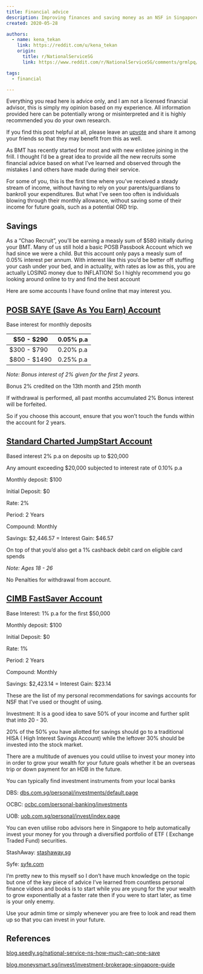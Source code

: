 ```yaml
---
title: Financial advice
description: Improving finances and saving money as an NSF in Singapore
created: 2020-05-28

authors:
  - name: kena_tekan
    link: https://reddit.com/u/kena_tekan
    origin:
      title: r/NationalServiceSG
      link: https://www.reddit.com/r/NationalServiceSG/comments/grmlpq/financial_advice_for_nsf/

tags:
  - financial

---
```


<alert type='warning'>

Everything you read here is advice only, and I am not a licensed financial advisor, this is simply my opinion based on my experience. All information provided here can be potentially wrong or misinterpreted and it is highly recommended you do your own research.

</alert>


If you find this post helpful at all, please leave an [upvote](https://www.reddit.com/r/NationalServiceSG/comments/grmlpq/financial_advice_for_nsf/) and share it among your friends so that they may benefit from this as well.


As BMT has recently started for most and with new enlistee joining in the frill. I thought I’d be a great idea to provide all the new recruits some financial advice based on what I’ve learned and observed through the mistakes I and others have made during their service.

For some of you, this is the first time where you’ve received a steady stream of income, without having to rely on your parents/guardians to bankroll your expenditures. But what I’ve seen too often is individuals blowing through their monthly allowance, without saving some of their income for future goals, such as a potential ORD trip.

## Savings

As a “Chao Recruit”, you’ll be earning a measly sum of $580 initially during your BMT. Many of us still hold a basic POSB Passbook Account which we had since we were a child. But this account only pays a measly sum of 0.05% interest per annum. With interest like this you’d be better off stuffing your cash under your bed, and in actuality, with rates as low as this, you are actually LOSING money due to INFLATION! So I highly recommend you go looking around online to try and find the best account

Here are some accounts I have found online that may interest you.

## [POSB SAYE (Save As You Earn) Account](https://www.posb.com.sg/personal/deposits/savings-accounts/saye?ds_rl=1247858)

Base interest for monthly deposits

| $50 - $290 | 0.05% p.a| 
| -- | -- |
| $300 - $790 | 0.20% p.a| 
| $800 - $1490 | 0.25% p.a| 


<image-comp path="financial-advice/saving.png"></image-comp>

*Note: Bonus interest of 2% given for the first 2 years.*

Bonus 2% credited on the 13th month and 25th month

If withdrawal is performed, all past months accumulated 2% Bonus interest will be forfeited.

So if you choose this account, ensure that you won’t touch the funds within the account for 2 years.


## [Standard Charted JumpStart Account](https://www.sc.com/sg/save/savings-accounts/jumpstart/)

Based interest 2% p.a on deposits up to $20,000

Any amount exceeding $20,000 subjected to interest rate of 0.10% p.a

Monthly deposit: $100

Initial Deposit: $0

Rate: 2%

Period: 2 Years

Compound: Monthly

Savings: $2,446.57 = Interest Gain: $46.57

On top of that you’d also get a 1% cashback debit card on eligible card spends

*Note: Ages 18 - 26*

No Penalties for withdrawal from account.



## [CIMB FastSaver Account](https://www.cimb.com.sg/en/personal/banking-with-us/accounts/savings-accounts/cimb-fastsaver-account.html)


Base Interest: 1% p.a for the first $50,000

Monthly deposit: $100

Initial Deposit: $0

Rate: 1%

Period: 2 Years

Compound: Monthly

Savings: $2,423.14 = Interest Gain: $23.14


These are the list of my personal recommendations for savings accounts for NSF that I’ve used or thought of using.

Investment:
It is a good idea to save 50% of your income and further split that into 20 - 30.

20% of the 50% you have allotted for savings should go to a traditional HISA ( High Interest Savings Account) while the leftover 30% should be invested into the stock market.

There are a multitude of avenues you could utilise to invest your money into in order to grow your wealth for your future goals whether it be an overseas trip or down payment for an HDB in the future.

You can typically find investment instruments from your local banks

DBS: [dbs.com.sg/personal/investments/default.page](https://www.dbs.com.sg/personal/investments/default.page)

OCBC: [ocbc.com/personal-banking/investments](https://www.ocbc.com/personal-banking/investments)

UOB: [uob.com.sg/personal/invest/index.page](https://www.uob.com.sg/personal/invest/index.page)

You can even utilise robo advisors here in Singapore to help automatically invest your money for you through a diversified portfolio of ETF ( Exchange Traded Fund) securities.

StashAway: [stashaway.sg](https://www.stashaway.sg/)

Syfe: [syfe.com](https://www.syfe.com/)

I’m pretty new to this myself so I don’t have much knowledge on the topic but one of the key piece of advice I’ve learned from countless personal finance videos and books is to start while you are young for the your wealth to grow exponentially at a faster rate then if you were to start later, as time is your only enemy.

Use your admin time or simply whenever you are free to look and read them up so that you can invest in your future.

## References
[blog.seedly.sg/national-service-ns-how-much-can-one-save](https://blog.seedly.sg/national-service-ns-how-much-can-one-save/)

[blog.moneysmart.sg/invest/investment-brokerage-singapore-guide](https://blog.moneysmart.sg/invest/investment-brokerage-singapore-guide/)


